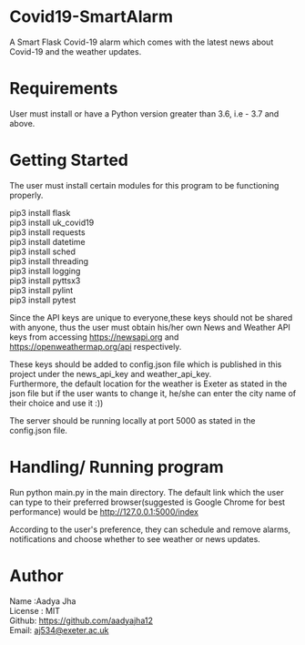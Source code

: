 # Covid19-SmartAlarm
A Smart Flask Covid-19 alarm which comes with the latest news about Covid-19 and the weather updates.

# Requirements
User must install or have a Python version greater than 3.6, i.e - 3.7 and above.

# Getting Started
The user must install certain modules for this program to be functioning properly.

pip3 install flask <br>
pip3 install uk_covid19 <br>
pip3 install requests <br>
pip3 install datetime <br>
pip3 install sched <br>
pip3 install threading <br>
pip3 install logging <br>
pip3 install pyttsx3 <br>
pip3 install pylint <br>
pip3 install pytest <br>

Since the API keys are unique to everyone,these keys should not be shared with anyone, thus the user must obtain his/her own News and Weather API keys from accessing https://newsapi.org and https://openweathermap.org/api respectively.

These keys should be added to config.json file which is published in this project under the news_api_key and weather_api_key. <br>
Furthermore, the default location for the weather is Exeter as stated in the json file but if the user wants to change it, he/she can enter the city name of their choice and use it :))

The server should be running locally at port 5000 as stated in the config.json file.

# Handling/ Running program
Run python main.py in the main directory. The default link which the user can type to their preferred browser(suggested is Google Chrome for best performance) would be http://127.0.0.1:5000/index

According to the user's preference, they can schedule and remove alarms, notifications and choose whether to see weather or news updates.

# Author
Name :Aadya Jha <br>
License : MIT <br>
Github: https://github.com/aadyajha12 <br>
Email: aj534@exeter.ac.uk
